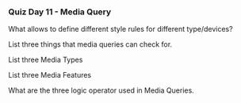###  Quiz Day 11 - Media Query

What allows to define different style rules for different type/devices?

List three things that media queries can check for.

List three Media Types

List three Media Features

What are the three logic operator used in Media Queries.
